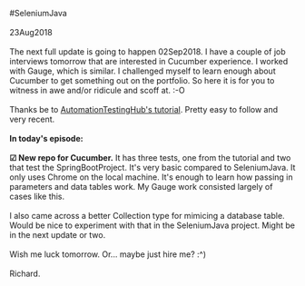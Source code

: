 #SeleniumJava<br>
<br>
23Aug2018<br>
<br>
The next full update is going to happen 02Sep2018. I have a couple of job interviews tomorrow that are interested in Cucumber experience. I worked with Gauge, which is similar. I challenged myself to learn enough about Cucumber to get something out on the portfolio. So here it is for you to witness in awe and/or ridicule and scoff at. :-O<br>
<br>
Thanks be to <a href="http://www.automationtestinghub.com/cucumber-data-table/">AutomationTestingHub's tutorial</a>. Pretty easy to follow and very recent.<br>
<br>
<b>In today's episode:</b><br>
<br>
<b>☑ New repo for Cucumber.</b> It has three tests, one from the tutorial and two that test the SpringBootProject. It's very basic compared to SeleniumJava. It only uses Chrome on the local machine. It's enough to learn how passing in parameters and data tables work. My Gauge work consisted largely of cases like this.<br>
<br>
I also came across a better Collection type for mimicing a database table. Would be nice to experiment with that in the SeleniumJava project. Might be in the next update or two.<br>
<br>
Wish me luck tomorrow. Or... maybe just hire me? :^)<br>
<br>
Richard.
